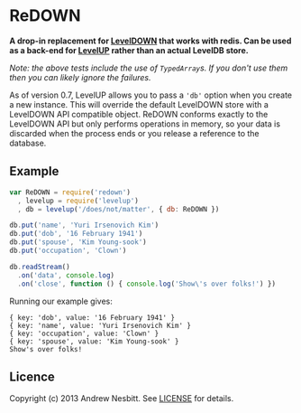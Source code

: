 # ReDOWN

**A drop-in replacement for [LevelDOWN](https://github.com/rvagg/node-leveldown) that works with redis. Can be used as a back-end for [LevelUP](https://github.com/rvagg/node-levelup) rather than an actual LevelDB store.**

*Note: the above tests include the use of `TypedArray`s. If you don't use them then you can likely ignore the failures.*

As of version 0.7, LevelUP allows you to pass a `'db'` option when you create a new instance. This will override the default LevelDOWN store with a LevelDOWN API compatible object. ReDOWN conforms exactly to the LevelDOWN API but only performs operations in memory, so your data is discarded when the process ends or you release a reference to the database.

## Example

```js
var ReDOWN = require('redown')
  , levelup = require('levelup')
  , db = levelup('/does/not/matter', { db: ReDOWN })

db.put('name', 'Yuri Irsenovich Kim')
db.put('dob', '16 February 1941')
db.put('spouse', 'Kim Young-sook')
db.put('occupation', 'Clown')

db.readStream()
  .on('data', console.log)
  .on('close', function () { console.log('Show\'s over folks!') })
```

Running our example gives:

```
{ key: 'dob', value: '16 February 1941' }
{ key: 'name', value: 'Yuri Irsenovich Kim' }
{ key: 'occupation', value: 'Clown' }
{ key: 'spouse', value: 'Kim Young-sook' }
Show's over folks!
```

## Licence

Copyright (c) 2013 Andrew Nesbitt. See [LICENSE](https://github.com/andrew/node-sass/blob/master/LICENSE) for details.